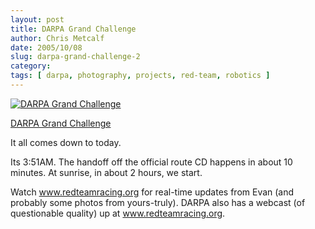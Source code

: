 ```yaml
---
layout: post
title: DARPA Grand Challenge
author: Chris Metcalf
date: 2005/10/08
slug: darpa-grand-challenge-2
category: 
tags: [ darpa, photography, projects, red-team, robotics ]
---
```


<a href="http://www.flickr.com/photos/chrismetcalf/50327458/" title="DARPA Grand Challenge"><img src="http://static.flickr.com/33/50327458_4c03d88307.jpg" alt="DARPA Grand Challenge" class="flickrphoto" /></a>

<a href="http://www.flickr.com/photos/chrismetcalf/50327458/" class="photocaption">DARPA Grand Challenge</a>

It all comes down to today.

Its 3:51AM. The handoff off the official route CD happens in about 10 minutes. At sunrise, in about 2 hours, we start.

Watch <a href="http://www.redteamracing.org/index.cfm?method=page.display&amp;page=Gc05.GC05"> www.redteamracing.org</a> for real-time updates from Evan (and probably some photos from yours-truly). DARPA also has a webcast (of questionable quality) up at <a href="http://www.redteamracing.org">www.redteamracing.org</a>.
